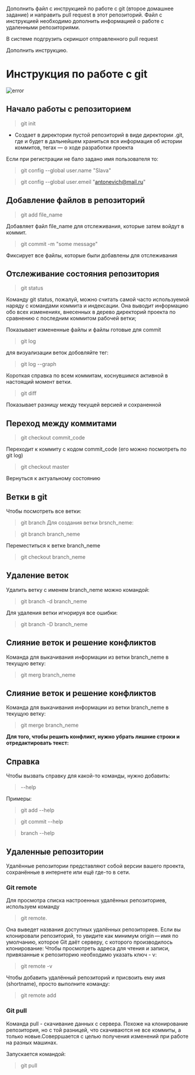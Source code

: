 Дополнить файл с инструкцией по работе с git (второе домашнее задание) и направить pull request в этот репозиторий. Файл с инструкцией необходимо дополнить информацией о работе с удаленными репозиториями.

В системе подгрузить скриншот отправленного pull request

Дополнить инструкцию.
# Инструкция по работе с git

 ![error](Fedya.jpg)
 
## Начало работы с репозиторием
> git init

* Cоздает в директории пустой репозиторий в виде директории .git, где и будет в дальнейшем храниться вся информация об истории коммитов, тегах — о ходе разработки проекта

Если при регистрации не бало задано имя пользователя то:

> git config --global user.name "Slava"

> git config --global user.emeil "antonevich@mail.ru"

## Добавление файлов в репозиторий


> git add file_name

Добавляет файл file_name для отслеживания, которые затем войдут в коммит.


>git commit -m "some message"

Фиксирует все файлы, которые были добавлены для отслеживания

## Отслеживание состояния репозитория

> git status

Команду git status, пожалуй, можно считать самой часто используемой наряду с
командами коммита и индексации. Она выводит информацию обо всех изменениях,
внесенных в дерево директорий проекта по сравнению с последним коммитом рабочей
ветки;

Показывает измененные файлы и файлы готовые для commit

> git log

для визуализации веток добовляйте тег:
>git log --graph

Короткая справка по всем коммитам, коснувшимся активной в настоящий момент ветки.

> git diff

Показывает разницу между текущей версией и сохраненной

## Переход между коммитами
> git checkout commit_code

Переходит к коммиту с кодом commit_code  (его можно посмотреть по git log) 

> git checkout master

 Вернуться к актуальному состоянию




## Ветки в git

Чтобы посмотреть все ветки: 

> git branch
Для создания ветки brsnch_neme:

> git branch branch_neme

Переместиться к ветке branch_neme

> git checkout branch_neme

 ## Удаление веток

Удалить ветку с именем branch_neme можно командой:

 > git branch -d branch_neme

Для удаления ветки игнорируя все ошибки:

>git branch -D branch_neme

## Слияние веток и решение конфликтов

Команда для выкачивания информации из ветки branch_neme в текущую ветку:

> git merg branch_neme

## Слияние веток и решение конфликтов

Команда для выкачивания информации из ветки branch_neme в текущую ветку:

>git merge branch_neme

**Для того, чтобы решить конфликт, нужно убрать лишние строки и отредактировать текст:**

## Cправка
Чтобы вызвать справку для какой-то команды, нужно добавить:

>--help

Примеры:

>git add --help

>git commit --help

>branch --help
## Удаленные репозитории

Удалённые репозитории представляют собой версии вашего проекта, сохранённые в интернете или ещё где-то в сети.

### Git remote

Для просмотра списка настроенных удалённых репозиториев, используем команду

 >git remote. 

Она выведет названия доступных удалённых репозиториев. Если вы клонировали репозиторий, то увидите как минимум origin — имя по умолчанию, которое Git даёт серверу, с которого производилось клонирование:
Чтобы просмотреть адреса для чтения и записи, привязанные к репозиторию необходимо указать ключ - v:

>git remote -v

Чтобы добавить удалённый репозиторий и присвоить ему имя (shortname), просто выполните команду:
>git remote add <shortname>

### Git pull 

Команда pull - скачивание данных с сервера. Похоже на клонирование репозитория, но с той разницей, что скачиваются не все коммиты, а только новые.Соверршается с целью получения изменений при работе на разных машинах. 

Запускается командой:

>git pull 


